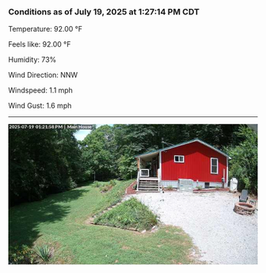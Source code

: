 ### Conditions as of July 19, 2025 at 1:27:14 PM CDT 

Temperature: 92.00 &deg;F

Feels like: 92.00 &deg;F

Humidity: 73%

Wind Direction: NNW

Windspeed: 1.1 mph

Wind Gust: 1.6 mph

---

<img src="./images/latest.jpeg"/>

